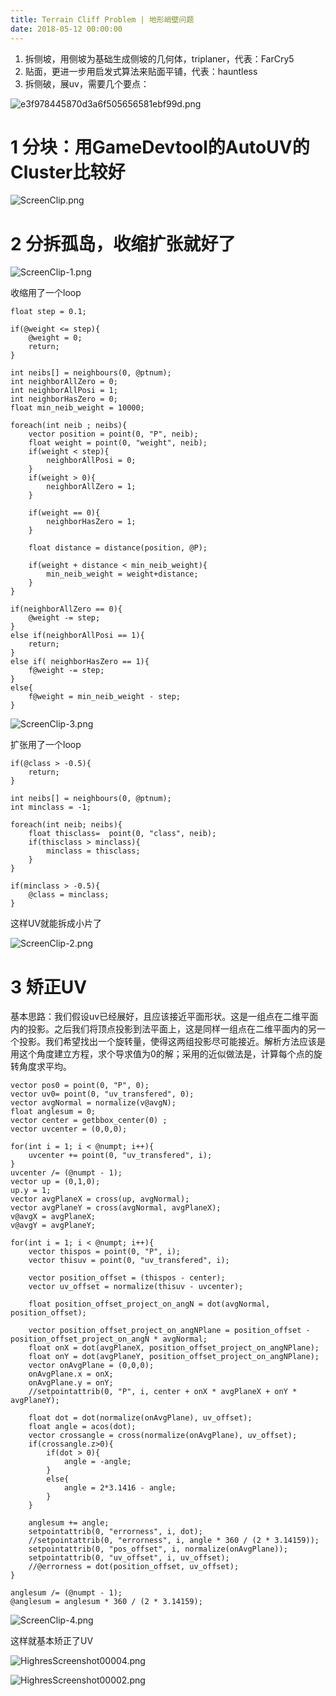 ```yaml
---
title: Terrain Cliff Problem | 地形峭壁问题
date: 2018-05-12 00:00:00
---
```


1. 拆侧坡，用侧坡为基础生成侧坡的几何体，triplaner，代表：FarCry5
2. 贴面，更进一步用启发式算法来贴面平铺，代表：hauntless
3. 拆侧破，展uv，需要几个要点：

![e3f978445870d3a6f505656581ebf99d.png](/images/e3f978445870d3a6f505656581ebf99d.jpg)

# 1 分块：用GameDevtool的AutoUV的Cluster比较好

![ScreenClip.png](/images/ScreenClip.jpg)

# 2 分拆孤岛，收缩扩张就好了

![ScreenClip-1.png](/images/ScreenClip-1.jpg)

收缩用了一个loop

```
float step = 0.1;

if(@weight <= step){
    @weight = 0;
    return;
}

int neibs[] = neighbours(0, @ptnum);
int neighborAllZero = 0;
int neighborAllPosi = 1;
int neighborHasZero = 0;
float min_neib_weight = 10000;

foreach(int neib ; neibs){
    vector position = point(0, "P", neib);
    float weight = point(0, "weight", neib);
    if(weight < step){
        neighborAllPosi = 0;
    }
    if(weight > 0){
        neighborAllZero = 1;
    }

    if(weight == 0){
        neighborHasZero = 1;
    }

    float distance = distance(position, @P);

    if(weight + distance < min_neib_weight){
        min_neib_weight = weight+distance;
    }
}   

if(neighborAllZero == 0){
    @weight -= step;
}
else if(neighborAllPosi == 1){
    return;
}
else if( neighborHasZero == 1){
    f@weight -= step;
}
else{
    f@weight = min_neib_weight - step;
}
```

![ScreenClip-3.png](/images/ScreenClip-3.jpg)

扩张用了一个loop
```
if(@class > -0.5){
    return;
}

int neibs[] = neighbours(0, @ptnum);
int minclass = -1;

foreach(int neib; neibs){
    float thisclass=  point(0, "class", neib);
    if(thisclass > minclass){
        minclass = thisclass;
    }
}

if(minclass > -0.5){
    @class = minclass;
}
```

这样UV就能拆成小片了

![ScreenClip-2.png](/images/ScreenClip-2.jpg)

# 3 矫正UV

基本思路：我们假设uv已经展好，且应该接近平面形状。这是一组点在二维平面内的投影。之后我们将顶点投影到法平面上，这是同样一组点在二维平面内的另一个投影。我们希望找出一个旋转量，使得这两组投影尽可能接近。解析方法应该是用这个角度建立方程，求个导求值为0的解；采用的近似做法是，计算每个点的旋转角度求平均。

```
vector pos0 = point(0, "P", 0);
vector uv0= point(0, "uv_transfered", 0);
vector avgNormal = normalize(v@avgN);
float anglesum = 0;
vector center = getbbox_center(0) ;
vector uvcenter = (0,0,0);

for(int i = 1; i < @numpt; i++){
    uvcenter += point(0, "uv_transfered", i);
}
uvcenter /= (@numpt - 1);
vector up = (0,1,0);
up.y = 1;
vector avgPlaneX = cross(up, avgNormal);
vector avgPlaneY = cross(avgNormal, avgPlaneX);
v@avgX = avgPlaneX;
v@avgY = avgPlaneY;

for(int i = 1; i < @numpt; i++){
    vector thispos = point(0, "P", i);
    vector thisuv = point(0, "uv_transfered", i);
    
    vector position_offset = (thispos - center);
    vector uv_offset = normalize(thisuv - uvcenter);

    float position_offset_project_on_angN = dot(avgNormal, position_offset);

    vector position_offset_project_on_angNPlane = position_offset - position_offset_project_on_angN * avgNormal;
    float onX = dot(avgPlaneX, position_offset_project_on_angNPlane);
    float onY = dot(avgPlaneY, position_offset_project_on_angNPlane);
    vector onAvgPlane = (0,0,0);
    onAvgPlane.x = onX;
    onAvgPlane.y = onY;
    //setpointattrib(0, "P", i, center + onX * avgPlaneX + onY * avgPlaneY);

    float dot = dot(normalize(onAvgPlane), uv_offset);
    float angle = acos(dot);
    vector crossangle = cross(normalize(onAvgPlane), uv_offset);
    if(crossangle.z>0){
        if(dot > 0){
            angle = -angle;
        }
        else{
            angle = 2*3.1416 - angle;
        }
    }

    anglesum += angle;
    setpointattrib(0, "errorness", i, dot);
    //setpointattrib(0, "errorness", i, angle * 360 / (2 * 3.14159));
    setpointattrib(0, "pos_offset", i, normalize(onAvgPlane));
    setpointattrib(0, "uv_offset", i, uv_offset);
    //@errorness = dot(position_offset, uv_offset);
}

anglesum /= (@numpt - 1);
@anglesum = anglesum * 360 / (2 * 3.14159);
```

![ScreenClip-4.png](/images/ScreenClip-4.jpg)

这样就基本矫正了UV

![HighresScreenshot00004.png](/images/HighresScreenshot00004.jpg)

![HighresScreenshot00002.png](/images/HighresScreenshot00002.jpg)
